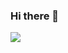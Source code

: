 ### Hi there 👋
<a href="버튼을 눌렀을 때 이동할 링크" target="_blank"><img src="https://img.shields.io/badge/GODDONGHYUN-#4E3188?style=&logo=AiqFome&logoColor=#7a1fa2"/></a>

<!--
**GODDONGHYUN/GODDONGHYUN** is a ✨ _special_ ✨ repository because its `README.md` (this file) appears on your GitHub profile.



Here are some ideas to get you started:

- 🔭 I’m currently working on ...
- 🌱 I’m currently learning ...
- 👯 I’m looking to collaborate on ...
- 🤔 I’m looking for help with ...
- 💬 Ask me about ...
- 📫 How to reach me: ...
- 😄 Pronouns: ...
- ⚡ Fun fact: ...
-->
